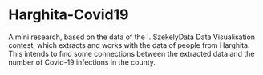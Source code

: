 # Harghita-Covid19
A mini research, based on the data of the I. SzekelyData Data Visualisation contest, which extracts and works with the data of people from Harghita. This intends to find some connections between the extracted data and the number of Covid-19 infections in the county.
